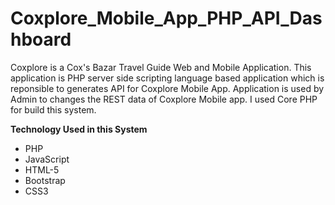 # Coxplore_Mobile_App_PHP_API_Dashboard

Coxplore is a Cox's Bazar Travel Guide Web and Mobile Application. This application is PHP server side scripting language based application which is reponsible to generates API for Coxplore Mobile App. Application is used by Admin to changes the REST data of Coxplore Mobile app. I used Core PHP for build this system.

<b> Technology Used in this System </b><br>
* PHP <br>
* JavaScript <br>
* HTML-5 <br>
* Bootstrap <br>
* CSS3 <br>
